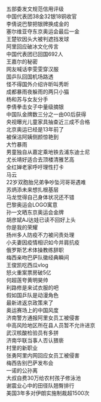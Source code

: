 五部委发文规范信用评级  
中国代表团38金32银18铜收官  
李倩说巴黎把银牌换成金的  
塞尔维亚夺东京奥运会最后一金  
王楚钦因头大被判遮挡发球  
阿里回应破冰文化传言  
中国代表团已回国692人  
王嘉尔的秘密  
网友喊话李雯雯穿汉服  
国乒队回国机场路透  
怪不得国外介绍许昕叫秀昕  
成都暴雨夜躲雨的两只小猫  
杨和苏与女友分手  
李倩拳击女子中量级摘银  
中国队金牌数三分之一由00后获得  
央视曝光儿童家具抽查近三成不合格  
北京奥运已经是13年前了  
被保洁阿姨侧颜惊艳到  
大竹暴雨  
男童独自从嘉定乘地铁去浦东迪士尼  
尤长靖好适合去顶楼清雅艺高  
全红婵老家呼吁理性打卡  
马云  
22岁双胞胎兄弟争吵坠河哥哥遇难  
苏炳添未来想扎根基层  
马龙觉得自己身体状况还不错  
巴黎奥运会LOGO寓意  
孙一文晒东京奥运会金牌  
胡彦斌AJ达娃已读不回好上头  
你是我的荣耀  
扬州多人防疫不力被问责处理  
小夫妻因疫情相识如今并肩抗疫  
俄罗斯艺术体操教练辞职  
梅西亲吻巴萨队徽经典瞬间  
王俊凯吃西瓜vlog  
怒火重案票房破5亿  
何超莲夸黄明昊帅  
利路修是来试衣服的吧  
假如国乒队是动漫角色  
最新进返京政策来了  
奥运赛场上的中国风度  
济南警方通报阿里女员工被侵害  
中高风险地区所在县人员暂不允许进京  
武汉核酸检验员有多拼  
济南华联当事人否认猥亵  
村里的新职业  
张勇阿里内网回应女员工被侵害  
梅西告别巴萨发布会  
一诺的公孙离  
大叔自费30万给农村孩子修泳池  
谢震业心中的田径队翘臀排行  
美国3年多对伊朗实施制裁超1500次  

